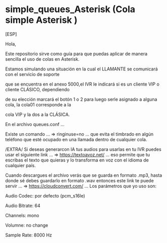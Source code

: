 # simple_queues_Asterisk (Cola simple Asterisk )

[ESP]

Hola,

Este repositorio sirve como guía para que puedas aplicar de manera sencilla el uso de colas en Asterisk.

Estamos simulando una situación en la cual el LLAMANTE se comunicará con el servicio de soporte

que se encuentra en el anexo 5000,el IVR le indicará si es un cliente VIP o cliente CLÁSICO, dependiendo

de su elección marcará el botón 1 o 2 para luego serle asignado a alguna cola, la cola01 corresponde a la

cola VIP y la dos a la CLÁSICA.

En el archivo queues.conf ...

Existe un comando ...
=> ringinuse=no
... que evita el timbrado en algún teléfono que esté ocupado en una llamada dentro de cualquier cola.

/EXTRA/
Si deseas generarcon IA tus audios para usarlas en tu IVR puedes usar el siguiente link ...
=> https://textoavoz.net/
... eso permite que tu escribas el texto que quieras y lo transforma en voz con el idioma de cualquier país.

Cuando descargues el archivo verás que se guarda en formato .mp3, hasta donde sé debes guardarlo en formato .wav
entonces este link te puede servir ...
=> https://cloudconvert.com/
... Los parámetros que yo uso son:

Audio Codec: por defecto (pcm_s16le)

Audio Bitrate: 64

Channels: mono

Volumne: no change

Sample Rate: 8000 Hz


